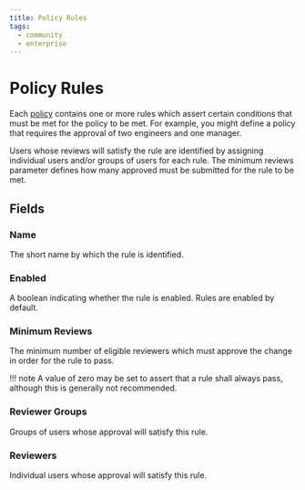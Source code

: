```yaml
---
title: Policy Rules
tags:
  - community
  - enterprise
---
```


# Policy Rules

Each [policy](./policy.md) contains one or more rules which assert certain conditions that must be met for the policy to be met. For example, you might define a policy that requires the approval of two engineers and one manager.

Users whose reviews will satisfy the rule are identified by assigning individual users and/or groups of users for each rule. The minimum reviews parameter defines how many approved must be submitted for the rule to be met.

## Fields

### Name

The short name by which the rule is identified.

### Enabled

A boolean indicating whether the rule is enabled. Rules are enabled by default.

### Minimum Reviews

The minimum number of eligible reviewers which must approve the change in order for the rule to pass.

!!! note
    A value of zero may be set to assert that a rule shall always pass, although this is generally not recommended.

### Reviewer Groups

Groups of users whose approval will satisfy this rule.

### Reviewers

Individual users whose approval will satisfy this rule.
